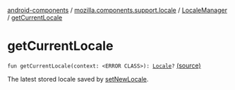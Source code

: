 [android-components](../../index.md) / [mozilla.components.support.locale](../index.md) / [LocaleManager](index.md) / [getCurrentLocale](./get-current-locale.md)

# getCurrentLocale

`fun getCurrentLocale(context: <ERROR CLASS>): `[`Locale`](https://developer.android.com/reference/java/util/Locale.html)`?` [(source)](https://github.com/mozilla-mobile/android-components/blob/master/components/support/locale/src/main/java/mozilla/components/support/locale/LocaleManager.kt#L41)

The latest stored locale saved by [setNewLocale](set-new-locale.md).

